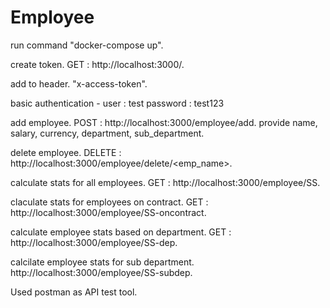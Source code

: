 # Employee

run 
command "docker-compose up".

create token.
GET : http://localhost:3000/.

add to header.
"x-access-token".

basic authentication - 
user : test
password : test123

add employee.
POST : http://localhost:3000/employee/add.
provide name, salary, currency, department, sub_department.

delete employee.
DELETE : http://localhost:3000/employee/delete/<emp_name>.

calculate stats for all employees.
GET : http://localhost:3000/employee/SS.

claculate stats for employees on contract.
GET : http://localhost:3000/employee/SS-oncontract.

calculate employee stats based on department.
GET : http://localhost:3000/employee/SS-dep.

calcilate employee stats for sub department.
http://localhost:3000/employee/SS-subdep.

Used postman as API test tool.
